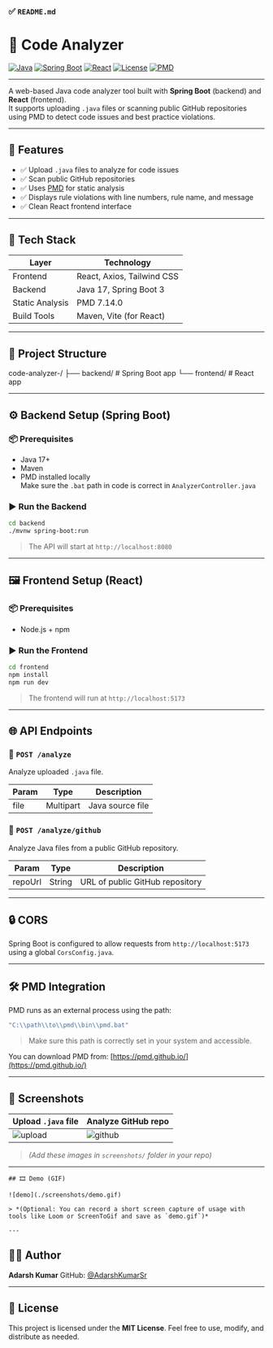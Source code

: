 ### ✅ `README.md`


# 🧠 Code Analyzer

[![Java](https://img.shields.io/badge/Java-17%2B-blue.svg)](https://www.oracle.com/java/)
[![Spring Boot](https://img.shields.io/badge/Spring%20Boot-3.0-green.svg)](https://spring.io/projects/spring-boot)
[![React](https://img.shields.io/badge/React-18-blue.svg)](https://reactjs.org/)
[![License](https://img.shields.io/badge/License-MIT-yellow.svg)](LICENSE)
[![PMD](https://img.shields.io/badge/PMD-7.14.0-orange.svg)](https://pmd.github.io/)

---

A web-based Java code analyzer tool built with **Spring Boot** (backend) and **React** (frontend).  
It supports uploading `.java` files or scanning public GitHub repositories using PMD to detect code issues and best practice violations.

---

## 🚀 Features

- ✅ Upload `.java` files to analyze for code issues
- ✅ Scan public GitHub repositories
- ✅ Uses [PMD](https://pmd.github.io/) for static analysis
- ✅ Displays rule violations with line numbers, rule name, and message
- ✅ Clean React frontend interface

---

## 🧰 Tech Stack

| Layer     | Technology                 |
|-----------|----------------------------|
| Frontend  | React, Axios, Tailwind CSS |
| Backend   | Java 17, Spring Boot 3     |
| Static Analysis | PMD 7.14.0             |
| Build Tools | Maven, Vite (for React)  |

---

## 📂 Project Structure


code-analyzer-/
├── backend/        # Spring Boot app
└── frontend/       # React app



---

## ⚙️ Backend Setup (Spring Boot)

### 📦 Prerequisites
- Java 17+
- Maven
- PMD installed locally  
  Make sure the `.bat` path in code is correct in `AnalyzerController.java`

### ▶️ Run the Backend

```bash
cd backend
./mvnw spring-boot:run
````

> The API will start at `http://localhost:8080`

---

## 🖼️ Frontend Setup (React)

### 📦 Prerequisites

* Node.js + npm

### ▶️ Run the Frontend

```bash
cd frontend
npm install
npm run dev
```

> The frontend will run at `http://localhost:5173`

---

## 🌐 API Endpoints

### 🔹 `POST /analyze`

Analyze uploaded `.java` file.

| Param | Type      | Description      |
| ----- | --------- | ---------------- |
| file  | Multipart | Java source file |

### 🔹 `POST /analyze/github`

Analyze Java files from a public GitHub repository.

| Param   | Type   | Description                     |
| ------- | ------ | ------------------------------- |
| repoUrl | String | URL of public GitHub repository |

---

## 🔒 CORS

Spring Boot is configured to allow requests from `http://localhost:5173` using a global `CorsConfig.java`.

---

## 🛠 PMD Integration

PMD runs as an external process using the path:

```java
"C:\\path\\to\\pmd\\bin\\pmd.bat"
```

> Make sure this path is correctly set in your system and accessible.

You can download PMD from: [https://pmd.github.io/](https://pmd.github.io/)

---

## 📸 Screenshots

| Upload `.java` file                 | Analyze GitHub repo                 |
| ----------------------------------- | ----------------------------------- |
| ![upload](./screenshots/upload.png) | ![github](./screenshots/github.png) |

> *(Add these images in `screenshots/` folder in your repo)*

---

```
## 🎞️ Demo (GIF)

![demo](./screenshots/demo.gif)

> *(Optional: You can record a short screen capture of usage with tools like Loom or ScreenToGif and save as `demo.gif`)*

---
```
## 👨‍💻 Author

**Adarsh Kumar**
GitHub: [@AdarshKumarSr](https://github.com/AdarshKumarSr)

---

## 📜 License

This project is licensed under the **MIT License**.
Feel free to use, modify, and distribute as needed.


